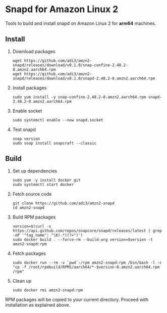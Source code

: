 # Snapd for Amazon Linux 2

Tools to build and install snapd on Amazon Linux 2 for **arm64** machines.

## Install

1. Download packages
    ```
    wget https://github.com/adi3/amzn2-snapd/releases/download/v0.1.0/snap-confine-2.48.2-0.amzn2.aarch64.rpm
    wget https://github.com/adi3/amzn2-snapd/releases/download/v0.1.0/snapd-2.48.2-0.amzn2.aarch64.rpm
    ```

2. Install packages

    ```
    sudo yum install -y snap-confine-2.48.2-0.amzn2.aarch64.rpm snapd-2.48.2-0.amzn2.aarch64.rpm
    ```

3. Enable socket

    ```
    sudo systemctl enable --now snapd.socket
    ```
    
4. Test snapd

    ```
    snap version
    sudo snap install snapcraft --classic
    ```


## Build

1. Set up dependencies
    ```
    sudo yum -y install docker git
    sudo systemctl start docker
    ```

2. Fetch source code

    ```
    git clone https://github.com/adi3/amzn2-snapd
    cd amzn2-snapd
    ```

3. Build RPM packages

    ```
    version=$(curl -s https://api.github.com/repos/snapcore/snapd/releases/latest | grep -oP '"tag_name": "\K(.*)(?=")')
    sudo docker build . --force-rm --build-arg version=$version -t amzn2-snapd:rpm
    ```

4. Fetch packages
    ```
    sudo docker run --rm -v `pwd`:/rpm amzn2-snapd:rpm /bin/bash -l -c "cp -f /root/rpmbuild/RPMS/aarch64/*-$version-0.amzn2.aarch64.rpm /rpm"
    ```

5. Clean up
    ```
    sudo docker rmi amzn2-snapd:rpm
    ```
    
RPM packages will be copied to your current directory. Proceed with installation as explained above.
